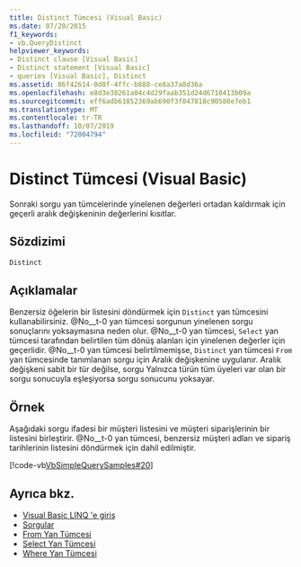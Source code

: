 ```yaml
---
title: Distinct Tümcesi (Visual Basic)
ms.date: 07/20/2015
f1_keywords:
- vb.QueryDistinct
helpviewer_keywords:
- Distinct clause [Visual Basic]
- Distinct statement [Visual Basic]
- queries [Visual Basic], Distinct
ms.assetid: 86f42614-0d8f-4ffc-b888-ce8a37a8d36a
ms.openlocfilehash: e8d3e38261a04c4d29faab351d24d6710413b09a
ms.sourcegitcommit: eff6adb61852369ab690f3f047818c90580e7eb1
ms.translationtype: MT
ms.contentlocale: tr-TR
ms.lasthandoff: 10/07/2019
ms.locfileid: "72004794"
---
```

# <a name="distinct-clause-visual-basic"></a>Distinct Tümcesi (Visual Basic)
Sonraki sorgu yan tümcelerinde yinelenen değerleri ortadan kaldırmak için geçerli aralık değişkeninin değerlerini kısıtlar.  
  
## <a name="syntax"></a>Sözdizimi  
  
```vb  
Distinct  
```  
  
## <a name="remarks"></a>Açıklamalar  
 Benzersiz öğelerin bir listesini döndürmek için `Distinct` yan tümcesini kullanabilirsiniz. @No__t-0 yan tümcesi sorgunun yinelenen sorgu sonuçlarını yoksaymasına neden olur. @No__t-0 yan tümcesi, `Select` yan tümcesi tarafından belirtilen tüm dönüş alanları için yinelenen değerler için geçerlidir. @No__t-0 yan tümcesi belirtilmemişse, `Distinct` yan tümcesi `From` yan tümcesinde tanımlanan sorgu için Aralık değişkenine uygulanır. Aralık değişkeni sabit bir tür değilse, sorgu Yalnızca türün tüm üyeleri var olan bir sorgu sonucuyla eşleşiyorsa sorgu sonucunu yoksayar.  
  
## <a name="example"></a>Örnek  
 Aşağıdaki sorgu ifadesi bir müşteri listesini ve müşteri siparişlerinin bir listesini birleştirir. @No__t-0 yan tümcesi, benzersiz müşteri adları ve sipariş tarihlerinin listesini döndürmek için dahil edilmiştir.  
  
 [!code-vb[VbSimpleQuerySamples#20](~/samples/snippets/visualbasic/VS_Snippets_VBCSharp/VbSimpleQuerySamples/VB/QuerySamples1.vb#20)]  
  
## <a name="see-also"></a>Ayrıca bkz.

- [Visual Basic LINQ 'e giriş](../../../visual-basic/programming-guide/language-features/linq/introduction-to-linq.md)
- [Sorgular](../../../visual-basic/language-reference/queries/index.md)
- [From Yan Tümcesi](../../../visual-basic/language-reference/queries/from-clause.md)
- [Select Yan Tümcesi](../../../visual-basic/language-reference/queries/select-clause.md)
- [Where Yan Tümcesi](../../../visual-basic/language-reference/queries/where-clause.md)

